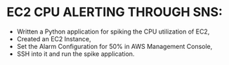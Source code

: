 # EC2 CPU ALERTING THROUGH SNS:
- Written a Python application for spiking the CPU utilization of EC2,
- Created an EC2 Instance,
- Set the Alarm Configuration for 50% in AWS Management Console,
- SSH into it and run the spike application.
